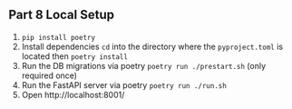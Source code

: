## Part 8 Local Setup

1. `pip install poetry`
2. Install dependencies `cd` into the directory where the `pyproject.toml` is located then `poetry install`
3. Run the DB migrations via poetry `poetry run ./prestart.sh` (only required once)
4. Run the FastAPI server via poetry `poetry run ./run.sh`
5. Open http://localhost:8001/
